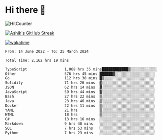 # Hi there 👋

![HitCounter](https://hits.seeyoufarm.com/api/count/incr/badge.svg?url=https%3A%2F%2Fgithub.com%2Fashrhmn1212%2Fhit-counter)

<!-- ![Contribution Graph](https://github-readme-activity-graph.cyclic.app/graph?username=ashrhmn) -->


<!-- [![Top Langs](https://github-readme-stats.vercel.app/api/top-langs/?username=ashrhmn&layout=compact&theme=synthwave&langs_count=10&card_width=445)](https://github.com/anuraghazra/github-readme-stats) -->

[![Ashik's GitHub Streak](https://github-readme-streak-stats.herokuapp.com/?user=ashrhmn&theme=blood&fire=DD7F1C&background=151515&dates=9f9f9f&border=DD2727)](https://git.io/streak-stats)

<!-- ![Ashik's GitHub stats](https://github-readme-stats.vercel.app/api/?username=ashrhmn&show_icons=true&title_color=fff&icon_color=79ff97&text_color=9f9f9f&bg_color=151515) -->

[![wakatime](https://wakatime.com/badge/user/3df86613-ba63-4631-8e65-0ff18e7becad.svg)](https://wakatime.com/@3df86613-ba63-4631-8e65-0ff18e7becad)

<!--START_SECTION:waka-->

```txt
From: 14 June 2022 - To: 25 March 2024

Total Time: 2,162 hrs 19 mins

TypeScript                 1,068 hrs 35 mins████████████▒░░░░░░░░░░░░   49.42 %
Other                      576 hrs 45 mins ██████▓░░░░░░░░░░░░░░░░░░   26.67 %
Go                         112 hrs 38 mins █▒░░░░░░░░░░░░░░░░░░░░░░░   05.21 %
Solidity                   71 hrs 26 mins  ▓░░░░░░░░░░░░░░░░░░░░░░░░   03.30 %
JSON                       62 hrs 14 mins  ▓░░░░░░░░░░░░░░░░░░░░░░░░   02.88 %
JavaScript                 59 hrs 44 mins  ▓░░░░░░░░░░░░░░░░░░░░░░░░   02.76 %
Bash                       27 hrs 22 mins  ▒░░░░░░░░░░░░░░░░░░░░░░░░   01.27 %
Java                       23 hrs 46 mins  ▒░░░░░░░░░░░░░░░░░░░░░░░░   01.10 %
Docker                     22 hrs 11 mins  ▒░░░░░░░░░░░░░░░░░░░░░░░░   01.03 %
YAML                       21 hrs          ▒░░░░░░░░░░░░░░░░░░░░░░░░   00.97 %
HTML                       18 hrs          ▒░░░░░░░░░░░░░░░░░░░░░░░░   00.83 %
C#                         13 hrs 16 mins  ░░░░░░░░░░░░░░░░░░░░░░░░░   00.61 %
Markdown                   9 hrs 48 mins   ░░░░░░░░░░░░░░░░░░░░░░░░░   00.45 %
SQL                        7 hrs 53 mins   ░░░░░░░░░░░░░░░░░░░░░░░░░   00.37 %
Python                     7 hrs 23 mins   ░░░░░░░░░░░░░░░░░░░░░░░░░   00.34 %
```

<!--END_SECTION:waka-->


<!--### Most Used Languages
<img src="https://wakatime.com/share/@ashrhmn/24ecb986-5bf8-4607-af7f-0aab08908d8c.png" />

### Favourite Tools
<img src="https://wakatime.com/share/@ashrhmn/f4e08015-f3bc-460a-9228-95a3ba11c604.png" />-->
